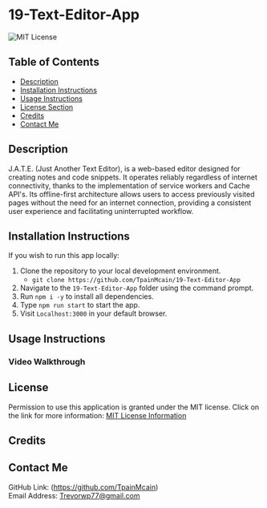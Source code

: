 # 19-Text-Editor-App
![MIT License](https://img.shields.io/badge/license-MIT-important)

## Table of Contents
  - [Description](#description)
  - [Installation Instructions](#installation-instructions)
  - [Usage Instructions](#usage-instructions)
  - [License Section](#license)
  - [Credits](#credits)
  - [Contact Me](#contact-me)
  
## Description
J.A.T.E. (Just Another Text Editor), is a web-based editor designed for creating notes and code snippets. It operates reliably regardless of internet connectivity, thanks to the implementation of service workers and Cache API's. Its offline-first architecture allows users to access previously visited pages without the need for an internet connection, providing a consistent user experience and facilitating uninterrupted workflow.

## Installation Instructions
If you wish to run this app locally:
1. Clone the repository to your local development environment.
    * ```git clone https://github.com/TpainMcain/19-Text-Editor-App```
2. Navigate to the ```19-Text-Editor-App``` folder using the command prompt.
3. Run ```npm i -y``` to install all dependencies.
4. Type ```npm run start``` to start the app.
5. Visit ```Localhost:3000``` in your default browser.

## Usage Instructions

### Video Walkthrough


## License
Permission to use this application is granted under the MIT license.
Click on the link for more information: [MIT License Information](https://opensource.org/licenses/MIT)

## Credits


## Contact Me
GitHub Link: (https://github.com/TpainMcain)<br>
Email Address: <Trevorwp77@gmail.com>
